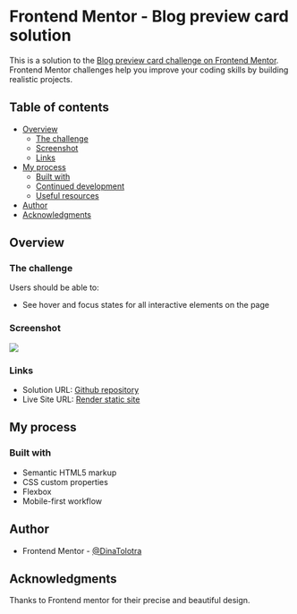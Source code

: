 # Frontend Mentor - Blog preview card solution

This is a solution to the [Blog preview card challenge on Frontend Mentor](https://www.frontendmentor.io/challenges/blog-preview-card-ckPaj01IcS). Frontend Mentor challenges help you improve your coding skills by building realistic projects. 

## Table of contents

- [Overview](#overview)
  - [The challenge](#the-challenge)
  - [Screenshot](#screenshot)
  - [Links](#links)
- [My process](#my-process)
  - [Built with](#built-with)
  - [Continued development](#continued-development)
  - [Useful resources](#useful-resources)
- [Author](#author)
- [Acknowledgments](#acknowledgments)

## Overview

### The challenge

Users should be able to:

- See hover and focus states for all interactive elements on the page

### Screenshot

![](./res/inages/screenshot.png)

### Links

- Solution URL: [Github repository](https://github.com/DinaTolotra/frontend-mentor-challenge/tree/main/blog-preview-card)
- Live Site URL: [Render static site](https://frontend-mentor-blog-preview-card.onrender.com/)

## My process

### Built with

- Semantic HTML5 markup
- CSS custom properties
- Flexbox
- Mobile-first workflow

## Author

- Frontend Mentor - [@DinaTolotra](https://www.frontendmentor.io/profile/DinaTolotra)

## Acknowledgments

Thanks to Frontend mentor for their precise and beautiful design.
